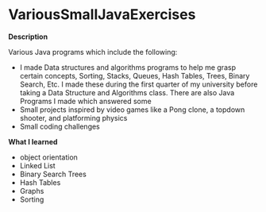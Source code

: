 # VariousSmallJavaExercises

<strong> Description </strong></p>
Various Java programs which include the following:
* I made Data structures and algorithms programs to help me grasp certain concepts, Sorting, Stacks, Queues, Hash Tables, Trees, Binary Search, Etc. I made these during the first quarter of my university before taking a Data Structure and Algorithms class.
There are also Java Programs I made which answered some 
* Small projects inspired by video games like a Pong clone, a topdown shooter, and platforming physics
* Small coding challenges

<strong> What I learned </strong> 
* object orientation
* Linked List
* Binary Search Trees
* Hash Tables
* Graphs
* Sorting
